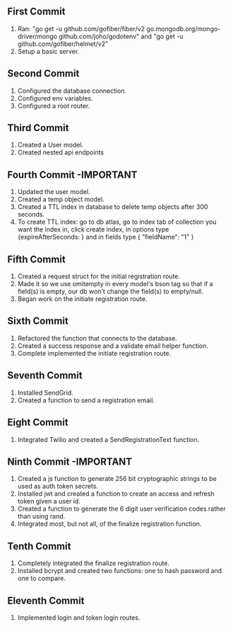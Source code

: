 ## First Commit

1. Ran: "go get -u github.com/gofiber/fiber/v2 go.mongodb.org/mongo-driver/mongo github.com/joho/godotenv" and "go get -u github.com/gofiber/helmet/v2"
2. Setup a basic server.

## Second Commit

1. Configured the database connection.
2. Configured env variables.
3. Configured a root router.

## Third Commit

1. Created a User model.
2. Created nested api endpoints

## Fourth Commit -IMPORTANT

1. Updated the user model.
2. Created a temp object model.
3. Created a TTL index in database to delete temp objects after 300 seconds.
4. To create TTL index: go to db atlas, go to index tab of collection you want the index in, click create index, in options type {expireAfterSeconds: <time in seconds>} and in fields type { "fieldName": "1" }

## Fifth Commit

1. Created a request struct for the initial registration route.
2. Made it so we use omitempty in every model's bson tag so that if a field(s) is empty, our db won't change the field(s) to empty/null.
3. Began work on the initiate registration route.

## Sixth Commit

1. Refactored the function that connects to the database.
2. Created a success response and a validate email helper function.
3. Complete implemented the initiate registration route.

## Seventh Commit

1. Installed SendGrid.
2. Created a function to send a registration email.

## Eight Commit

1. Integrated Twilio and created a SendRegistrationText function.

## Ninth Commit -IMPORTANT

1. Created a js function to generate 256 bit cryptographic strings to be used as auth token secrets.
2. Installed jwt and created a function to create an access and refresh token given a user id.
3. Created a function to generate the 6 digit user verification codes rather than using rand.
4. Integrated most, but not all, of the finalize registration function.

## Tenth Commit

1. Completely integrated the finalize registration route.
2. Installed bcrypt and created two functions: one to hash password and one to compare.

## Eleventh Commit

1. Implemented login and token login routes.
